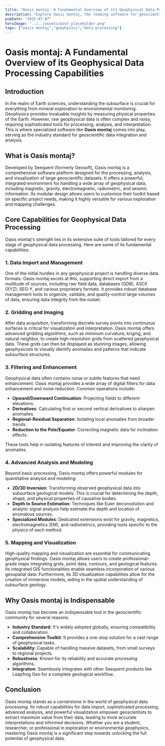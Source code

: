 ```yaml
---
title: "Oasis montaj: A Fundamental Overview of its Geophysical Data Processing Capabilities"
description: "Explore Oasis montaj, the leading software for geoscientific data processing and analysis. This article provides a foundational understanding of its features for handling geophysical data, from acquisition to advanced visualization."
pubDate: "2025-07-07"
heroImage: "../../assets/post_placeholder.png"
tags: ["oasis montaj","geophysics","data processing"]
---
```



# Oasis montaj: A Fundamental Overview of its Geophysical Data Processing Capabilities

## Introduction

In the realm of Earth sciences, understanding the subsurface is crucial for everything from mineral exploration to environmental monitoring. Geophysics provides invaluable insights by measuring physical properties of the Earth. However, raw geophysical data is often complex and noisy, requiring sophisticated tools for processing, analysis, and interpretation. This is where specialized software like **Oasis montaj** comes into play, serving as the industry standard for geoscientific data integration and analysis.

## What is Oasis montaj?

Developed by Seequent (formerly Geosoft), Oasis montaj is a comprehensive software platform designed for the processing, analysis, and visualization of large geoscientific datasets. It offers a powerful, integrated environment for handling a wide array of geophysical data, including magnetic, gravity, electromagnetic, radiometric, and seismic information. Its modular design allows users to customize their toolkit based on specific project needs, making it highly versatile for various exploration and mapping challenges.

## Core Capabilities for Geophysical Data Processing

Oasis montaj's strength lies in its extensive suite of tools tailored for every stage of geophysical data processing. Here are some of its fundamental capabilities:

### 1. Data Import and Management

One of the initial hurdles in any geophysical project is handling diverse data formats. Oasis montaj excels at this, supporting direct import from a multitude of sources, including raw field data, databases (GDB), ASCII (XYZ), SEG-Y, and various proprietary formats. It provides robust database management tools to organize, validate, and quality-control large volumes of data, ensuring data integrity from the outset.

### 2. Gridding and Imaging

After data acquisition, transforming discrete survey points into continuous surfaces is critical for visualization and interpretation. Oasis montaj offers advanced gridding algorithms, such as minimum curvature, kriging, and natural neighbor, to create high-resolution grids from scattered geophysical data. These grids can then be displayed as stunning images, allowing geophysicists to visually identify anomalies and patterns that indicate subsurface structures.

### 3. Filtering and Enhancement

Geophysical data often contains noise or subtle features that need enhancement. Oasis montaj provides a wide array of digital filters for data enhancement and noise reduction. Common operations include:

*   **Upward/Downward Continuation**: Projecting fields to different elevations.
*   **Derivatives**: Calculating first or second vertical derivatives to sharpen anomalies.
*   **Regional-Residual Separation**: Isolating local anomalies from broader trends.
*   **Reduction to the Pole/Equator**: Correcting magnetic data for inclination effects.

These tools help in isolating features of interest and improving the clarity of anomalies.

### 4. Advanced Analysis and Modeling

Beyond basic processing, Oasis montaj offers powerful modules for quantitative analysis and modeling:

*   **2D/3D Inversion**: Transforming observed geophysical data into subsurface geological models. This is crucial for determining the depth, shape, and physical properties of causative bodies.
*   **Depth to Source Estimation**: Techniques like Euler deconvolution and analytic signal analysis help estimate the depth and location of anomalous sources.
*   **Specialized Modules**: Dedicated extensions exist for gravity, magnetics, electromagnetics (EM), and radiometrics, providing tools specific to the physics of each method.

### 5. Mapping and Visualization

High-quality mapping and visualization are essential for communicating geophysical findings. Oasis montaj allows users to create professional-grade maps integrating grids, point data, contours, and geological features. Its integrated GIS functionalities enable seamless incorporation of various geospatial data. Furthermore, its 3D visualization capabilities allow for the creation of immersive models, aiding in the spatial understanding of subsurface geology.

## Why Oasis montaj is Indispensable

Oasis montaj has become an indispensable tool in the geoscientific community for several reasons:

*   **Industry Standard**: It's widely adopted globally, ensuring compatibility and collaboration.
*   **Comprehensive Toolkit**: It provides a one-stop solution for a vast range of geophysical tasks.
*   **Scalability**: Capable of handling massive datasets, from small surveys to regional projects.
*   **Robustness**: Known for its reliability and accurate processing algorithms.
*   **Integration**: Seamlessly integrates with other Seequent products like Leapfrog Geo for a complete geological workflow.

## Conclusion

Oasis montaj stands as a cornerstone in the world of geophysical data processing. Its robust capabilities for data import, sophisticated processing, advanced analysis, and powerful visualization empower geoscientists to extract maximum value from their data, leading to more accurate interpretations and informed decisions. Whether you are a student, researcher, or professional in exploration or environmental geophysics, mastering Oasis montaj is a significant step towards unlocking the full potential of geophysical data.

